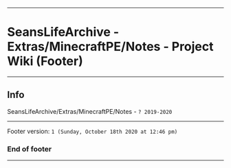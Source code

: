 
***

# SeansLifeArchive - Extras/MinecraftPE/Notes - Project Wiki (Footer)

***

## Info

SeansLifeArchive/Extras/MinecraftPE/Notes - `? 2019-2020`

***

Footer version: `1 (Sunday, October 18th 2020 at 12:46 pm)`

### End of footer

***
